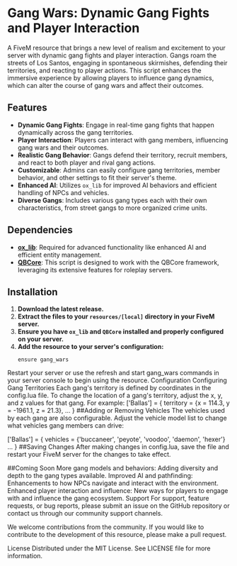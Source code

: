 # Gang Wars: Dynamic Gang Fights and Player Interaction

A FiveM resource that brings a new level of realism and excitement to your server with dynamic gang fights and player interaction. Gangs roam the streets of Los Santos, engaging in spontaneous skirmishes, defending their territories, and reacting to player actions. This script enhances the immersive experience by allowing players to influence gang dynamics, which can alter the course of gang wars and affect their outcomes.

## Features

- **Dynamic Gang Fights**: Engage in real-time gang fights that happen dynamically across the gang territories.
- **Player Interaction**: Players can interact with gang members, influencing gang wars and their outcomes.
- **Realistic Gang Behavior**: Gangs defend their territory, recruit members, and react to both player and rival gang actions.
- **Customizable**: Admins can easily configure gang territories, member behavior, and other settings to fit their server's theme.
- **Enhanced AI**: Utilizes `ox_lib` for improved AI behaviors and efficient handling of NPCs and vehicles.
- **Diverse Gangs**: Includes various gang types each with their own characteristics, from street gangs to more organized crime units.

## Dependencies

- **[ox_lib](https://github.com/overextended/ox_lib/releases)**: Required for advanced functionality like enhanced AI and efficient entity management.
- **[QBCore](https://github.com/qbcore-framework/qb-core)**: This script is designed to work with the QBCore framework, leveraging its extensive features for roleplay servers.

## Installation

1. **Download the latest release.**
2. **Extract the files to your `resources/[local]` directory in your FiveM server.**
3. **Ensure you have `ox_lib` and `QBCore` installed and properly configured on your server.**
4. **Add the resource to your server's configuration:**
   ```plaintext
   ensure gang_wars
Restart your server or use the refresh and start gang_wars commands in your server console to begin using the resource.
Configuration
Configuring Gang Territories
Each gang's territory is defined by coordinates in the config.lua file. To change the location of a gang's territory, adjust the x, y, and z values for that gang. For example:
['Ballas'] = {
    territory = {x = 114.3, y = -1961.1, z = 21.3},
    ...
}
##Adding or Removing Vehicles
The vehicles used by each gang are also configurable. Adjust the vehicle model list to change what vehicles gang members can drive:

['Ballas'] = {
    vehicles = {'buccaneer', 'peyote', 'voodoo', 'daemon', 'hexer'}
    ...
}
##Saving Changes
After making changes in config.lua, save the file and restart your FiveM server for the changes to take effect.

##Coming Soon
More gang models and behaviors: Adding diversity and depth to the gang types available.
Improved AI and pathfinding: Enhancements to how NPCs navigate and interact with the environment.
Enhanced player interaction and influence: New ways for players to engage with and influence the gang ecosystem.
Support
For support, feature requests, or bug reports, please submit an issue on the GitHub repository or contact us through our community support channels.

We welcome contributions from the community. If you would like to contribute to the development of this resource, please make a pull request.

License
Distributed under the MIT License. See LICENSE file for more information.
